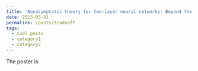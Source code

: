 ```yaml
---
title: 'Nonasymptotic theory for two-layer neural networks: Beyond the bias–variance trade-off'
date: 2023-05-31
permalink: /posts/tradeoff
tags:
  - cool posts
  - category1
  - category2
---
```

The poster is 
